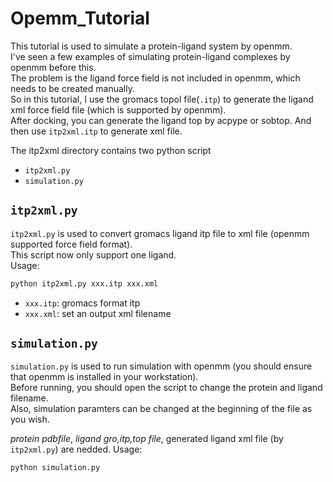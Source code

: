 # Opemm_Tutorial

This tutorial is used to simulate a protein-ligand system by openmm.  
I've seen a few examples of simulating protein-ligand complexes by openmm before this.  
The problem is the ligand force field is not included in openmm, which needs to be created manually.  
So in this tutorial, I use the gromacs topol file(`.itp`) to generate the ligand xml force field file (which is supported by openmm).    
After docking, you can generate the ligand top by acpype or sobtop. And then use `itp2xml.itp` to generate xml file.  

The itp2xml directory contains two python script  
- `itp2xml.py`
- `simulation.py`

## `itp2xml.py`
`itp2xml.py` is used to convert gromacs ligand itp file to xml file (openmm supported force field format).   
This script now only support one ligand.  
Usage:
```python
python itp2xml.py xxx.itp xxx.xml
```
- `xxx.itp`: gromacs format itp
- `xxx.xml`: set an output xml filename

## `simulation.py`
`simulation.py` is used to run simulation with openmm (you should ensure that openmm is installed in your workstation).   
Before running, you should open the script to change the protein and ligand filename.     
Also, simulation paramters can be changed at the beginning of the file as you wish.

*protein pdbfile*, *ligand gro,itp,top file*, generated ligand xml file (by `itp2xml.py`) are nedded. 
Usage:
```python
python simulation.py
```
